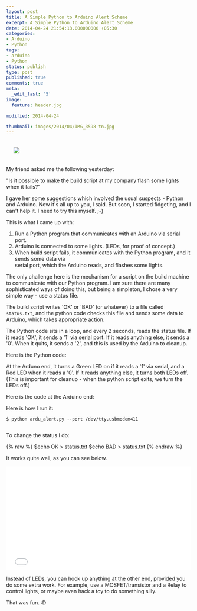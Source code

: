 ```yaml
---
layout: post
title: A Simple Python to Arduino Alert Scheme
excerpt: A Simple Python to Arduino Alert Scheme
date: 2014-04-24 21:54:13.000000000 +05:30
categories:
- Arduino
- Python
tags:
- arduino
- Python
status: publish
type: post
published: true
comments: true
meta:
  _edit_last: '5'
image:
  feature: header.jpg

modified: 2014-04-24

thumbnail: images/2014/04/IMG_3598-tn.jpg
---
```

<p style="padding: 20px;">
<img src="{{ site.baseurl }}/images/2014/04/IMG_3598.jpg"/>
</p>
<p>My friend asked me the following yesterday:</p>
<p>"Is it possible to make the build script at my company flash some lights when it fails?"</p>
<p>I gave her some suggestions which involved the usual suspects - Python and Arduino. Now it's all up to you, I said. But soon, I started fidgeting, and I can't help it. I need to try this myself. ;-)</p>
<p><!--more--></p>
<p>This is what I came up with:</p>
<ol>
<li>
Run a Python program that communicates with an Arduino via serial port.
</li>
<li>
Arduino is connected to some lights. (LEDs, for proof of concept.)
</li>
<li>
When build script fails, it communicates with the Python program, and it sends some data via<br />
serial port, which the Arduino reads, and flashes some lights.</li>
</ol>
<p>The only challenge here is the mechanism for a script on the build machine to communicate with our Python program. I am sure there are many sophisticated ways of doing this, but being a simpleton, I chose a very simple way - use a status file.</p>
<p>The build script writes 'OK' or 'BAD' (or whatever) to a file called <code>status.txt</code>, and the python code checks this file and sends some data to Arduino, which takes appropriate action.</p>
<p>The Python code sits in a loop, and every 2 seconds, reads the status file. If it reads 'OK', it sends a '1' via serial port. If it reads anything else, it sends a '0'. When it quits, it sends a '2', and this is used by the Arduino to cleanup.</p>
<p>Here is the Python code:</p>
<p><script src="https://gist.github.com/electronut/11259140.js"></script></p>
<p>At the Arduno end, it turns a Green LED on if it reads a '1' via serial, and a Red LED when it reads a '0'. If it reads anything else, it turns both LEDs off. (This is important for cleanup - when the python script exits, we turn the LEDs off.)</p>
<p>Here is the code at the Arduino end:</p>
<p><script src="https://gist.github.com/electronut/11259325.js"></script></p>
<p>Here is how I run it:</p>
<p><code>$ python ardu_alert.py --port /dev/tty.usbmodem411<br />
</code></p>
<p>To change the status I do:</p>

{% raw %}
$echo OK > status.txt
$echo BAD > status.txt
{% endraw %}

<p>It works quite well, as you can see below.</p>
<p><iframe src="//player.vimeo.com/video/92845497" width="500" height="281" frameborder="0" webkitallowfullscreen mozallowfullscreen allowfullscreen></iframe> </p>
<p>Instead of LEDs, you can hook up anything at the other end, provided you do some extra work. For example, use a MOSFET/transistor and a Relay to control lights, or maybe even hack a toy to do something silly. </p>
<p>That was fun. :D</p>
